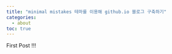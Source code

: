```yaml
---
title: "minimal mistakes 테마를 이용해 github.io 블로그 구축하기"
categories: 
  - about
toc: true
---
```


First Post !!!
